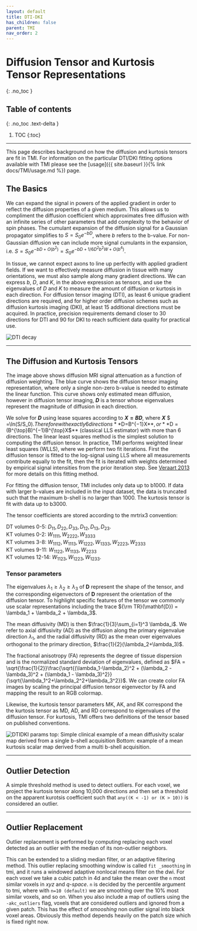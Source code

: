 ```yaml
---
layout: default
title: DTI-DKI
has_children: false
parent: TMI
nav_order: 2
---
```


# Diffusion Tensor and Kurtosis Tensor Representations
{: .no_toc }

## Table of contents
{: .no_toc .text-delta }

1. TOC
{:toc}

---

This page describes background on how the diffusion and kurtosis tensors are fit in TMI. For information on the particular DTI/DKI fitting options available with TMI please see the [usage]({{ site.baseurl }}{% link docs/TMI/usage.md %}) page.

## The Basics

We can expand the signal in powers of the applied gradient in order to reflect
the diffusion properties of a given medium. This allows us to compliment the diffusion coefficient which approximates free diffusion with an infinite series of other parameters that add complexity to the behavior
of spin phases. The cumulant expansion of the diffusion signal for a Gaussian propagator simplifies to $S = S_0 e^{-bD}$, where $b$ refers to the b-value. For non-Gaussian diffusion we can include more signal cumulants in the expansion, i.e. $S = S_0 e^{-bD + O(b^2)} = S_0 e^{-bD + 1/6 D^2 b^2 W + O(b^4)}$.

In tissue, we cannot expect axons to line up perfectly with applied gradient fields. If we want to effectively measure diffusion in tissue with many orientations, we must also sample along many gradient directions. We can express $b$, $D$, and $K$, in the above expression as tensors, and use the eigenvalues of $D$ and $K$ to measure the amount of diffusion or kurtosis in each direction. For diffusion tensor imaging (DTI), as least 6 unique gradient directions are required, and for higher order diffusion schemes such as diffusion kurtosis imaging (DKI), at least 15 additional directions must be acquired. In practice, precision requirements demand closer to 30 directions for DTI and 90 for DKI to reach sufficient data quality for practical use. 

![DTI decay](/assets/images/decay2.png)

---

## The Diffusion and Kurtosis Tensors

The image above shows diffusion MRI signal attenuation as a function of diffusion weighting. The blue curve shows the diffusion tensor imaging representation, where only a single non-zero b-value is needed to estimate the linear function. This curve shows only estimated mean diffusion, however in diffusion tensor imaging, **$D$** is a tensor whose eigenvalues represent the magnitude of diffusion in each direction. 

We solve for **$D$** using lease squares according to **$X = BD$**, where **$X$** $ =\ln(S/S_0)$. Therefore with exactly 6 directions 
**$D=B^{−1}X$**, or 
**$D = (B^{\top}B)^{−1}B^{\top}X$** 
(classical LLS estimator) with more than 6 directions. The linear least squares method is the simplest solution to computing the diffusion tensor. In practice, TMI performs weighted linear least squares (WLLS), where we perform two fit iterations. First the diffusion tensor is fitted to the log-signal using LLS where all measurements contribute equally to the fit, then the fit is iterated with weights determined by empirical signal intensities from the prior iteration step. See [Veraart 2013](https://www.sciencedirect.com/science/article/pii/S1053811913005223?via%3Dihub) for more details on this fitting method.

For fitting the diffusion tensor, TMI includes only data up to b1000. If data with larger b-values are included in the input dataset, the data is truncated such that the maximum b-shell is no larger than 1000. The kurtosis tensor is fit with data up to b3000. 

The tensor coefficients are stored according to the mrtrix3 convention:

DT volumes 0-5:   $D_{11},D_{22},D_{33},D_{12},D_{13},D_{23}$.\
KT volumes 0-2:   $W_{1111},W_{2222},W_{3333}$\
KT volumes 3-8:   $W_{1112},W_{1113},W_{1222},W_{1333},W_{2223},W_{2333}$\
KT volumes 9-11:  $W_{1122},W_{1133},W_{2233}$\
KT volumes 12-14: $W_{1123},W_{1223},W_{1233}$.

### Tensor parameters

The eigenvalues $\lambda_1 \geq \lambda_2 \geq \lambda_3$ of $\mathbf{D}$ represent the shape of the tensor, and the corresponding eigenvectors of $\mathbf{D}$ represent the orientation of the diffusion tensor. To highlight specific features of the tensor we commonly use scalar representations including the trace ${\rm TR}(\mathbf{D}) = \lambda_1 + \lambda_2 + \lambda_3$. 

The mean diffusivity (MD) is then $\frac{1}{3}\sum_{i=1}^3 \lambda_i$. We refer to axial diffusivity (AD) as the diffusion along the primary eigenvalue direction $\lambda_1$, and the radial diffusivity (RD) as the mean over eigenvalues orthogonal to the primary direction, $\frac{1}{2}(\lambda_2+\lambda_3)$. 

The fractional anisotropy (FA) represents the degree of tissue dispersion and is the normalized standard deviation of eigenvalues, defined as 
$FA = \sqrt{\frac{1}{2}}\frac{\sqrt{(\lambda_1-\lambda_2)^2 + (\lambda_2 - \lambda_3)^2 + (\lambda_1 - \lambda_3)^2}}{\sqrt{\lambda_1^2+\lambda_2^2+\lambda_3^2}}$.
We can create color FA images by scaling the principal diffusion tensor eigenvector by FA and mapping the result to an RGB colormap.

Likewise, the kurtosis tensor parameters MK, AK, and RK correspond the the kurtosis tensor as MD, AD, and RD correspond to eigenvalues of the diffusion tensor. For kurtosis, TMI offers two definitions of the tensor based on published conventions. 

![DTIDKI params](/assets/images/simpleDTIDKI.png)
top: Simple clinical example of a mean diffusivity scalar map derived from a single b-shell acquisition Bottom: example of a mean kurtosis scalar map derived from a multi b-shell acquisition.

---

## Outlier Detection

A simple threshold method is used to detect outliers. For each voxel, we project the kurtosis tensor along 10,000 directions and then set a threshold on the apparent kurotsis coefficient such that `any((K < -1) or (K > 10))` is considered an outlier.

---

## Outlier Replacement

Outlier replacement is performed by computing replacing each voxel detected as an outlier with the median of its non-outlier neighbors. 

This can be extended to a sliding median filter, or an adaptive filtering method. This outlier replacing smoothing window is called `fit _smoothing` in tmi, and it runs a windowed adaptive nonlocal means filter on the dwi. For each voxel we take a cubic patch in 4d and take the mean over the `n` most similar voxels in *xyz* and *q-space*. `n` is decided by the percentile argument to tmi, where with `n=10 (default)` we are smoothing over the 10% most similar voxels, and so on. When you also include a map of outliers using the `-akc_outliers` flag, voxels that are considered outliers and ignored from a given patch. This has the effect of *smooshing* non outlier signal into black voxel areas. Obviously this method depends heavily on the patch size which is fixed right now.





